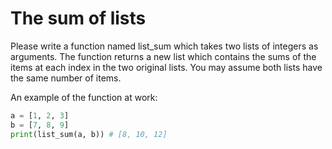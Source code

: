 
# The sum of lists

Please write a function named list_sum which takes two lists of integers as arguments. The function returns a new list which contains the sums of the items at each index in the two original lists. You may assume both lists have the same number of items.

An example of the function at work:

```python
a = [1, 2, 3]
b = [7, 8, 9]
print(list_sum(a, b)) # [8, 10, 12]
```
